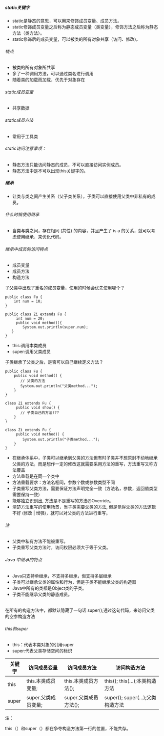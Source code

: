 ##### static关键字

* static是静态的意思，可以用来修饰成员变量、成员方法。
* static修饰成员变量之后称为静态成员变量（类变量），修饰方法之后称为静态方法（类方法）。
* static修饰后的成员变量，可以被类的所有对象共享（访问、修改)。

###### 特点

* 被类的所有对象所共享
* 多了一种调用方法，可以通过类名进行调用
* 随着类的加载而加载，优先于对象存在

###### static成员变量

+ 共享数据

###### static成员方法

+ 常用于工具类

###### static访问注意事项：

* 静态方法只能访问静态的成员，不可以直接访问实例成员。
* 静态方法中是不可以出现this关键字的。

##### 继承

* 让类与类之间产生关系（父子类关系），子类可以直接使用父类中非私有的成员。

###### 什么时候使用继承

* 当类与类之间，存在相同 (共性) 的内容，并且产生了 is a 的关系，就可以考虑使用继承，来优化代码。

###### 继承中成员的访问特点

+ 成员变量
+ 成员方法
+ 构造方法

子父类中出现了重名的成员变量，使用的时候会优先使用哪个？

```
public class Fu {
    int num = 10;
}
```

```
public class Zi extends Fu {
     int num = 20;
     public void method(){
        System.out.println(super.num);
   }
}
```

* this:调用本类成员
* super:调用父类成员

子类继承了父类之后，是否可以自己继续定义方法？

```
public class Fu {    
    public void method() {
       // 父类的方法
       System.out.println("父类method...");
    }
}
```

```
class Zi extends Fu {
     public void show() {
       // 子类自己的方法???
    }
}
```

```
class Zi extends Fu {
     public void method() {
        System.out.println("子类method...");
    }
}
```

* 在继承体系中，子类可以继承到父类的方法但有时子类并不想原封不动地继承父类的方法，而是想作一定的修改这就需要采用方法的重写，方法重写又称方法覆盖
* 方法重载是在同一个类中
* 方法重载要求：方法名相同，参数个数或参数类型不同
* 子类重写父类方法，需要保证方法声明完全一致（方法名，参数，返回值类型需要保持一致）
* 能够独立识别出, 方法是不是重写的方法@Override。
* 清楚方法重写的使用场景，当子类需要父类的方法, 但是觉得父类的方法逻辑不好 (修改 | 增强)，就可以对父类的方法进行重写。

###### 注

+ 父类中私有方法不能被重写。
+ 子类重写父类方法时，访问权限必须大于等于父类。

###### Java 中继承的特点

+ Java只支持单继承，不支持多继承，但支持多层继承
+ 子类可以继承父类的属性和行为，但是子类不能继承父类的构造器
+ Java中所有的类都是Object类的子类。
+ 子类不能继承父类的静态成员。
###### 

在所有的构造方法中，都默认隐藏了一句话 super();通过这句代码，来访问父类的空参构造方法



###### this和super

* this：代表本类对象的引用super
* super:代表父类存储空间的标识

| **关键字** | **访问成员变量**    | **访问成员方法**      | **访问构造方法**               |
| ---------- | ------------------- | --------------------- | ------------------------------ |
| this       | this.本类成员变量;  | this.本类成员方法();  | this(); this(…);本类构造方法   |
| super      | super.父类成员变量; | super.父类成员方法(); | super(); super(…);父类构造方法 |

注：

this（）和super（）都在争夺构造方法第一行的位置，不能共存。
